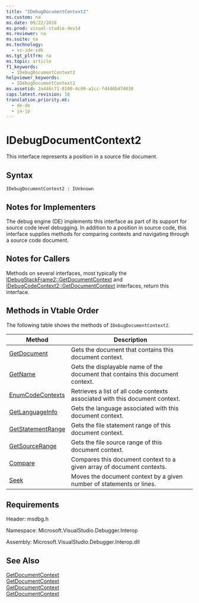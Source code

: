 ```yaml
---
title: "IDebugDocumentContext2"
ms.custom: na
ms.date: 09/22/2016
ms.prod: visual-studio-dev14
ms.reviewer: na
ms.suite: na
ms.technology: 
  - vs-ide-sdk
ms.tgt_pltfrm: na
ms.topic: article
f1_keywords: 
  - IDebugDocumentContext2
helpviewer_keywords: 
  - IDebugDocumentContext2
ms.assetid: 2a446c71-8100-4c09-a1cc-fd446bd74030
caps.latest.revision: 16
translation.priority.mt: 
  - de-de
  - ja-jp
---
```

# IDebugDocumentContext2
This interface represents a position in a source file document.  
  
## Syntax  
  
```  
IDebugDocumentContext2 : IUnknown  
```  
  
## Notes for Implementers  
 The debug engine (DE) implements this interface as part of its support for source code level debugging. In addition to a position in source code, this interface supplies methods for comparing contexts and navigating through a source code document.  
  
## Notes for Callers  
 Methods on several interfaces, most typically the [IDebugStackFrame2::GetDocumentContext](../vs140/idebugstackframe2--getdocumentcontext.md) and [IDebugCodeContext2::GetDocumentContext](../vs140/idebugcodecontext2--getdocumentcontext.md) interfaces, return this interface.  
  
## Methods in Vtable Order  
 The following table shows the methods of `IDebugDocumentContext2`.  
  
|Method|Description|  
|------------|-----------------|  
|[GetDocument](../vs140/idebugdocumentcontext2--getdocument.md)|Gets the document that contains this document context.|  
|[GetName](../vs140/idebugdocumentcontext2--getname.md)|Gets the displayable name of the document that contains this document context.|  
|[EnumCodeContexts](../vs140/idebugdocumentcontext2--enumcodecontexts.md)|Retrieves a list of all code contexts associated with this document context.|  
|[GetLanguageInfo](../vs140/idebugdocumentcontext2--getlanguageinfo.md)|Gets the language associated with this document context.|  
|[GetStatementRange](../vs140/idebugdocumentcontext2--getstatementrange.md)|Gets the file statement range of this document context.|  
|[GetSourceRange](../vs140/idebugdocumentcontext2--getsourcerange.md)|Gets the file source range of this document context.|  
|[Compare](../vs140/idebugdocumentcontext2--compare.md)|Compares this document context to a given array of document contexts.|  
|[Seek](../vs140/idebugdocumentcontext2--seek.md)|Moves the document context by a given number of statements or lines.|  
  
## Requirements  
 Header: msdbg.h  
  
 Namespace: Microsoft.VisualStudio.Debugger.Interop  
  
 Assembly: Microsoft.VisualStudio.Debugger.Interop.dll  
  
## See Also  
 [GetDocumentContext](../vs140/idebugcanstopevent2--getdocumentcontext.md)   
 [GetDocumentContext](../vs140/idebugactivatedocumentevent2--getdocumentcontext.md)   
 [GetDocumentContext](../vs140/idebugstackframe2--getdocumentcontext.md)   
 [GetDocumentContext](../vs140/idebugcodecontext2--getdocumentcontext.md)